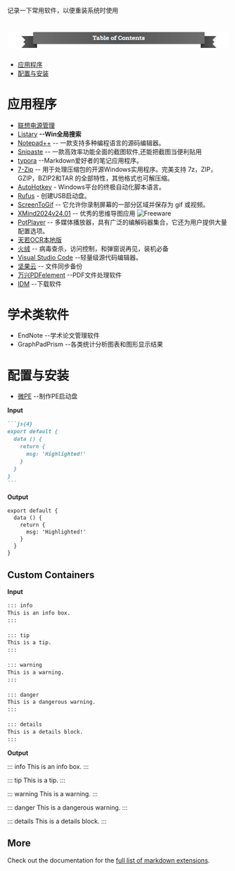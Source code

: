
记录一下常用软件，以便重装系统时使用

# <img src="https://raw.githubusercontent.com/Awesome-Windows/Awesome/master/media/chrome_2016-06-11_19-02-31.png" alt="table of contents">

- [应用程序](#应用程序)
- [配置与安装](#配置与安装)

# 应用程序
- [联想电源管理](https://www.lanzoub.com/icfTX1uql0mb) 
- [Listary](https://www.lanzoub.com/ixD841uqkzpi) **--Win全局搜索**
- [Notepad++](https://notepad-plus-plus.org/) -- 一款支持多种编程语言的源码编辑器。
- [Snipaste](https://zh.snipaste.com/) -- 一款高效率功能全面的截图软件,还能把截图当便利贴用
- [typora](https://www.lanzoub.com/i1Pbo1uqki3e) --Markdown爱好者的笔记应用程序。
- [7-Zip](http://www.7-zip.org/) -- 用于处理压缩包的开源Windows实用程序。完美支持 7z，ZIP，GZIP，BZIP2和TAR 的全部特性，其他格式也可解压缩。
- [AutoHotkey](https://autohotkey.com/) - Windows平台的终极自动化脚本语言。
- [Rufus](https://rufus.akeo.ie/) - 创建USB启动盘。
- [ScreenToGif](http://www.screentogif.com/) -- 它允许你录制屏幕的一部分区域并保存为 gif 或视频。
- [XMind2024v24.01](https://pan.quark.cn/s/e931963a139c) -- 优秀的思维导图应用 ![Freeware][Freeware Icon]
- [PotPlayer](http://potplayer.tv/) -- 多媒体播放器，具有广泛的编解码器集合，它还为用户提供大量配置选项。
- [天若OCR本地版](https://www.lanzoub.com/i4keu1uqlntg)
- [火绒](https://www.huorong.cn/) -- 病毒查杀，访问控制，和弹窗说再见，装机必备
- [Visual Studio Code](https://code.visualstudio.com/) --轻量级源代码编辑器。
- [坚果云](https://www.jianguoyun.com/) -- 文件同步备份
- [万兴PDFelement](https://pdf.wondershare.cn/pdfelement/) --PDF文件处理软件
- [IDM](https://idmchina.net/) --下载软件
# 学术类软件
- EndNote --学术论文管理软件
- GraphPadPrism --各类统计分析图表和图形显示结果

# 配置与安装
- [微PE](https://www.wepe.com.cn/) --制作PE启动盘





**Input**

````md
```js{4}
export default {
  data () {
    return {
      msg: 'Highlighted!'
    }
  }
}
```
````

**Output**

```js{4}
export default {
  data () {
    return {
      msg: 'Highlighted!'
    }
  }
}
```

## Custom Containers

**Input**

```md
::: info
This is an info box.
:::

::: tip
This is a tip.
:::

::: warning
This is a warning.
:::

::: danger
This is a dangerous warning.
:::

::: details
This is a details block.
:::
```

**Output**

::: info
This is an info box.
:::

::: tip
This is a tip.
:::

::: warning
This is a warning.
:::

::: danger
This is a dangerous warning.
:::

::: details
This is a details block.
:::

## More

Check out the documentation for the [full list of markdown extensions](https://vitepress.dev/guide/markdown).


[OSS Icon]: /OSS.svg
[Freeware Icon]: /free.svg